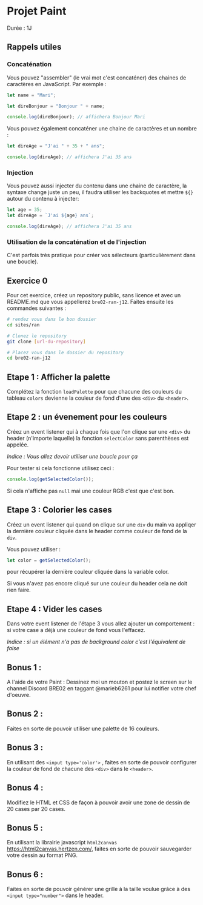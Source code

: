 # Projet Paint

Durée : 1J

## Rappels utiles

### Concaténation

Vous pouvez "assembler" (le vrai mot c'est concaténer) des chaines de caractères en JavaScript. Par exemple :

```js
let name = "Mari";

let direBonjour = "Bonjour " + name;

console.log(direBonjour); // affichera Bonjour Mari
```

Vous pouvez également concaténer une chaine de caractères et un nombre : 

```js
let direAge = "J'ai " + 35 + " ans";

console.log(direAge); // affichera J'ai 35 ans
```

### Injection

Vous pouvez aussi injecter du contenu dans une chaine de caractère, la syntaxe change juste un peu, il faudra utiliser les backquotes et mettre `${}` autour du contenu à  injecter:

```js
let age = 35;
let direAge = `J'ai ${age} ans`;

console.log(direAge); // affichera J'ai 35 ans
```

### Utilisation de la concaténation et de l'injection

C'est parfois très pratique pour créer vos sélecteurs (particulièrement dans une boucle).

## Exercice 0

Pour cet exercice, créez un repository public, sans licence et avec un README.md que vous appellerez `bre02-ran-j12`. Faites ensuite les commandes suivantes :

```sh
# rendez vous dans le bon dossier
cd sites/ran

# Clonez le repository
git clone [url-du-repository]

# Placez vous dans le dossier du repository
cd bre02-ran-j12
```


## Etape 1 : Afficher la palette

Complétez la fonction `loadPalette` pour que chacune des couleurs du tableau `colors` devienne la couleur de fond d'une des `<div>` du `<header>`.


## Etape 2 : un évenement pour les couleurs

Créez un event listener qui à  chaque fois que l'on clique sur une `<div>` du header (n'importe laquelle) la fonction `selectColor` sans parenthèses est appelée.

*Indice : Vous allez devoir utiliser une boucle pour ça*

Pour tester si cela fonctionne utilisez ceci : 

```js
console.log(getSelectedColor());
```

Si cela n'affiche pas `null` mai une couleur RGB c'est que c'est bon.


## Etape 3 : Colorier les cases

Créez un event listener qui quand on clique sur une `div` du main va appliqer la dernière couleur cliquée dans le header comme couleur de fond de la `div`.

Vous pouvez utiliser : 

```js
let color = getSelectedColor(); 
```

pour récupérer la dernière couleur cliquée dans la variable color.

Si vous n'avez pas encore cliqué sur une couleur du header cela ne doit rien faire.


## Etape 4 : Vider les cases

Dans votre event listener de l'étape 3 vous allez ajouter un comportement : si votre case a déjà  une couleur de fond vous l'effacez.

*Indice : si un élément n'a pas de background color c'est l'équivalent de false*


## Bonus 1 :

A l'aide de votre Paint : Dessinez moi un mouton et postez le screen sur le channel Discord BRE02 en taggant @marieb6261 pour lui notifier votre chef d'oeuvre.


## Bonus 2 :

Faites en sorte de pouvoir utiliser une palette de 16 couleurs.


## Bonus 3 :

En utilisant des `<input type='color'>` , faites en sorte de pouvoir configurer la couleur de fond de chacune des `<div>` dans le `<header>`.


## Bonus 4 :

Modifiez le HTML et CSS de façon à pouvoir avoir une zone de dessin de 20 cases par 20 cases.


## Bonus 5 :

En utilisant la librairie javascript `html2canvas` https://html2canvas.hertzen.com/, faites en sorte de pouvoir sauvegarder votre dessin au format PNG.


## Bonus 6 :

Faites en sorte de pouvoir générer une grille à  la taille voulue grâce à  des `<input type="number">` dans le header.
